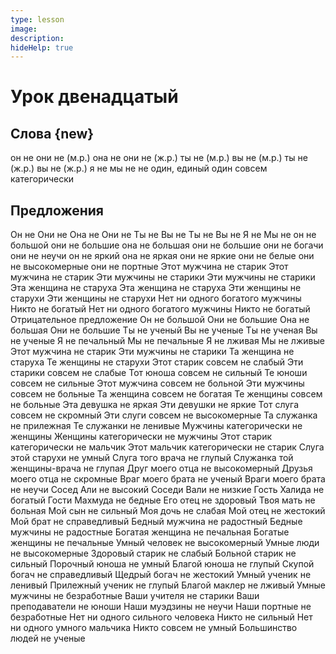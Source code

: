 ```yaml
---
type: lesson
image:
description:
hideHelp: true
---
```


# Урок двенадцатый

## Слова {new}

он не
они не (м.р.)
она не
они не (ж.р.)
ты не (м.р.)
вы не (м.р.)
ты не (ж.р.)
вы не (ж.р.)
я не
мы не
не
один, единый
один
совсем
категорически

## Предложения

Он не
Они не
Она не
Они не
Ты не
Вы не
Ты не
Вы не
Я не
Мы не
он не большой
они не большие
она не большая
они не большие
они не богачи
они не неучи
он не яркий
она не яркая
они не яркие
они не белые
они не высокомерные
они не портные
Этот мужчина не старик
Этот мужчина не старик
Эти мужчины не старики
Эти мужчины не старики
Эта женщина не старуха
Эта женщина не старуха
Эти женщины не старухи
Эти женщины не старухи
Нет ни одного богатого мужчины
Никто не богатый
Нет ни одного богатого мужчины
Никто не богатый
Отрицательное предложение
Он не большой
Они не большие
Она не большая
Они не большие
Ты не ученый
Вы не ученые
Ты не ученая
Вы не ученые
Я не печальный
Мы не печальные
Я не лживая
Мы не лживые
Этот мужчина не старик
Эти мужчины не старики
Та женщина не старуха
Те женщины не старухи
Этот старик совсем не слабый
Эти старики совсем не слабые
Тот юноша совсем не сильный
Те юноши совсем не сильные
Этот мужчина совсем не больной
Эти мужчины совсем не больные
Та женщина совсем не богатая
Те женщины совсем не больные
Эта девушка не яркая
Эти девушки не яркие
Тот слуга совсем не скромный
Эти слуги совсем не высокомерные
Та служанка не прилежная
Те служанки не ленивые
Мужчины категорически не женщины
Женщины категорически не мужчины
Этот старик категорически не мальчик
Этот мальчик категорически не старик
Слуга этой старухи не умный
Слуга того врача не глупый
Служанка той женщины-врача не глупая
Друг моего отца не высокомерный
Друзья моего отца не скромные
Враг моего брата не ученый
Враги моего брата не неучи
Сосед Али не высокий
Соседи Вали не низкие
Гость Халида не богатый
Гости Махмуда не бедные
Его отец не здоровый
Твоя мать не больная
Мой сын не сильный
Моя дочь не слабая
Мой отец не жестокий
Мой брат не справедливый
Бедный мужчина не радостный
Бедные мужчины не радостные
Богатая женщина не печальная
Богатые женщины не печальные
Умный человек не высокомерный
Умные люди не высокомерные
Здоровый старик не слабый
Больной старик не сильный
Порочный юноша не умный
Благой юноша не глупый
Скупой богач не справедливый
Щедрый богач не жестокий
Умный ученик не ленивый
Прилежный ученик не глупый
Благой маклер не лживый
Умные мужчины не безработные
Ваши учителя не старики
Ваши преподаватели не юноши
Наши муэдзины не неучи
Наши портные не безработные
Нет ни одного сильного человека
Никто не сильный
Нет ни одного умного мальчика
Никто совсем не умный
Большинство людей не ученые

